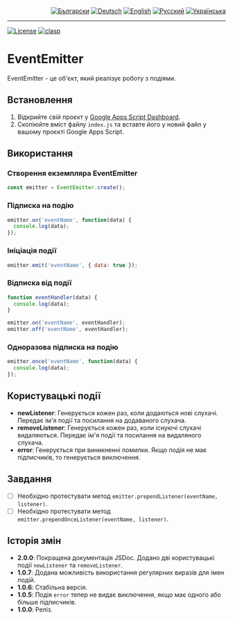 <div id="badges" align="right">
  <a href="README-BG.md" target="_blank"><img src="https://img.shields.io/badge/BG-grey?style=flat" alt="Български"></a>
  <a href="README-DE.md" target="_blank"><img src="https://img.shields.io/badge/DE-grey?style=flat" alt="Deutsch"></a>
  <a href="README.md" target="_blank"><img src="https://img.shields.io/badge/EN-grey?style=flat" alt="English"></a>
  <a href="README-RU.md" target="_blank"><img src="https://img.shields.io/badge/RU-grey?style=flat" alt="Русский"></a>
  <a href="README-UK.md" target="_blank"><img src="https://img.shields.io/badge/UK-grey?style=flat" alt="Українська"></a>
</div>

---

[![License](https://img.shields.io/github/license/MaksymStoianov/EventEmitter)](https://github.com/MaksymStoianov/EventEmitter/blob/master/LICENSE.md) [![clasp](https://img.shields.io/badge/built%20with-clasp-4285f4.svg)](https://github.com/google/clasp)


# EventEmitter

EventEmitter - це об'єкт, який реалізує роботу з подіями.


## Встановлення

1. Відкрийте свій проєкт у [Google Apps Script Dashboard](https://script.google.com/).
2. Скопіюйте вміст файлу `index.js` та вставте його у новий файл у вашому проєкті Google Apps Script.

## Використання

### Створення екземпляра EventEmitter

```javascript
const emitter = EventEmitter.create();
```

### Підписка на подію

```javascript
emitter.on('eventName', function(data) {
  console.log(data);
});
```

### Ініціація події

```javascript
emitter.emit('eventName', { data: true });
```

### Відписка від події

```javascript
function eventHandler(data) {
  console.log(data);
}

emitter.on('eventName', eventHandler);
emitter.off('eventName', eventHandler);
```

### Одноразова підписка на подію

```javascript
emitter.once('eventName', function(data) {
  console.log(data);
});
```

## Користувацькі події

- **newListener**: Генерується кожен раз, коли додаються нові слухачі. Передає ім'я події та посилання на додаваного слухача.
- **removeListener**: Генерується кожен раз, коли існуючі слухачі видаляються. Передає ім'я події та посилання на видаляного слухача.
- **error**: Генерується при виникненні помилки. Якщо подія не має підписчиків, то генерується виключення.

## Завдання

- [ ] Необхідно протестувати метод `emitter.prependListener(eventName, listener)`.
- [ ] Необхідно протестувати метод `emitter.prependOnceListener(eventName, listener)`.

## Історія змін

- **2.0.0**: Покращена документація JSDoc. Додано дві користувацькі події `newListener` та `removeListener`.
- **1.0.7**: Додана можливість використання регулярних виразів для імен подій.
- **1.0.6**: Стабільна версія.
- **1.0.5**: Подія `error` тепер не видає виключення, якщо має одного або більше підписчиків.
- **1.0.0**: Реліз.
